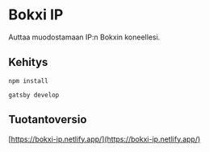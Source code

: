 # Bokxi IP

Auttaa muodostamaan IP:n Bokxin koneellesi.

## Kehitys

`npm install`

`gatsby develop`

## Tuotantoversio

[https://bokxi-ip.netlify.app/](https://bokxi-ip.netlify.app/)
